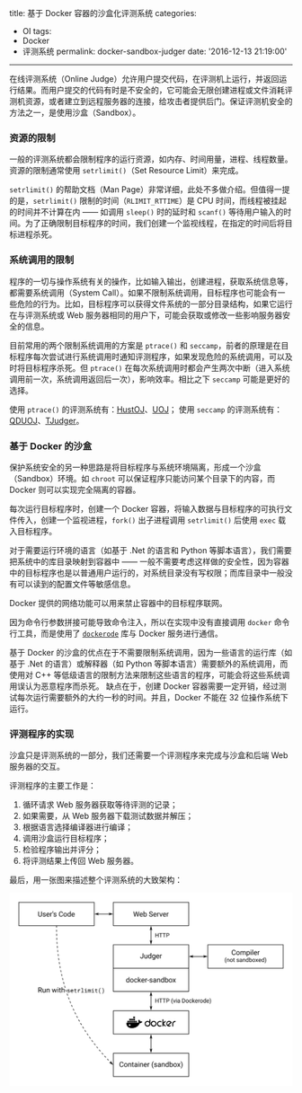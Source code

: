 title: 基于 Docker 容器的沙盒化评测系统
categories:
  - OI
tags:
  - Docker
  - 评测系统
permalink: docker-sandbox-judger
date: '2016-12-13 21:19:00'
---

在线评测系统（Online Judge）允许用户提交代码，在评测机上运行，并返回运行结果。而用户提交的代码有时是不安全的，它可能会无限创建进程或文件消耗评测机资源，或者建立到远程服务器的连接，给攻击者提供后门。保证评测机安全的方法之一，是使用沙盒（Sandbox）。

<!-- more -->

### 资源的限制

一般的评测系统都会限制程序的运行资源，如内存、时间用量，进程、线程数量。资源的限制通常使用 `setrlimit()`（Set Resource Limit）来完成。

`setrlimit()` 的帮助文档（Man Page）非常详细，此处不多做介绍。但值得一提的是，`setrlimit()` 限制的时间（`RLIMIT_RTTIME`）是 CPU 时间，而线程被挂起的时间并不计算在内 —— 如调用 `sleep()` 时的延时和 `scanf()` 等待用户输入的时间。为了正确限制目标程序的时间，我们创建一个监视线程，在指定的时间后将目标进程杀死。

### 系统调用的限制

程序的一切与操作系统有关的操作，比如输入输出，创建进程，获取系统信息等，都需要系统调用（System Call）。如果不限制系统调用，目标程序也可能会有一些危险的行为。比如，目标程序可以获得文件系统的一部分目录结构，如果它运行在与评测系统或 Web 服务器相同的用户下，可能会获取或修改一些影响服务器安全的信息。

目前常用的两个限制系统调用的方案是 `ptrace()` 和 `seccamp`，前者的原理是在目标程序每次尝试进行系统调用时通知评测程序，如果发现危险的系统调用，可以及时将目标程序杀死。但 `ptrace()` 在每次系统调用时都会产生两次中断（进入系统调用前一次，系统调用返回后一次），影响效率。相比之下 `seccamp` 可能是更好的选择。

使用 `ptrace()` 的评测系统有：[HustOJ](https://github.com/zhblue/hustoj)、[UOJ](https://github.com/vfleaking/uoj)；
使用 `seccamp` 的评测系统有：[QDUOJ](https://github.com/QingdaoU/Judger)、[TJudger](https://github.com/TimHsue/TJudger)。

### 基于 Docker 的沙盒

保护系统安全的另一种思路是将目标程序与系统环境隔离，形成一个沙盒（Sandbox）环境。如 `chroot` 可以保证程序只能访问某个目录下的内容，而 Docker 则可以实现完全隔离的容器。

每次运行目标程序时，创建一个 Docker 容器，将输入数据与目标程序的可执行文件传入，创建一个监视进程，`fork()` 出子进程调用 `setrlimit()` 后使用 `exec` 载入目标程序。

对于需要运行环境的语言（如基于 .Net 的语言和 Python 等脚本语言），我们需要把系统中的库目录映射到容器中 —— 一般不需要考虑这样做的安全性，因为容器中的目标程序也是以普通用户运行的，对系统目录没有写权限；而库目录中一般没有可以读到的配置文件等敏感信息。

Docker 提供的网络功能可以用来禁止容器中的目标程序联网。

因为命令行参数拼接可能导致命令注入，所以在实现中没有直接调用 `docker` 命令行工具，而是使用了 [`dockerode`](https://github.com/apocas/dockerode/) 库与 Docker 服务进行通信。

基于 Docker 的沙盒的优点在于不需要限制系统调用，因为一些语言的运行库（如基于 .Net 的语言）或解释器（如 Python 等脚本语言）需要额外的系统调用，而使用对 C++ 等低级语言的限制方法来限制这些语言的程序，可能会将这些系统调用误认为恶意程序而杀死。
缺点在于，创建 Docker 容器需要一定开销，经过测试每次运行需要额外的大约一秒的时间。并且，Docker 不能在 32 位操作系统下运行。

### 评测程序的实现

沙盒只是评测系统的一部分，我们还需要一个评测程序来完成与沙盒和后端 Web 服务器的交互。

评测程序的主要工作是：

1. 循环请求 Web 服务器获取等待评测的记录；
2. 如果需要，从 Web 服务器下载测试数据并解压；
3. 根据语言选择编译器进行编译；
4. 调用沙盒运行目标程序；
5. 检验程序输出并评分；
6. 将评测结果上传回 Web 服务器。

最后，用一张图来描述整个评测系统的大致架构：

![](docker-sandbox-judger/image.svg)